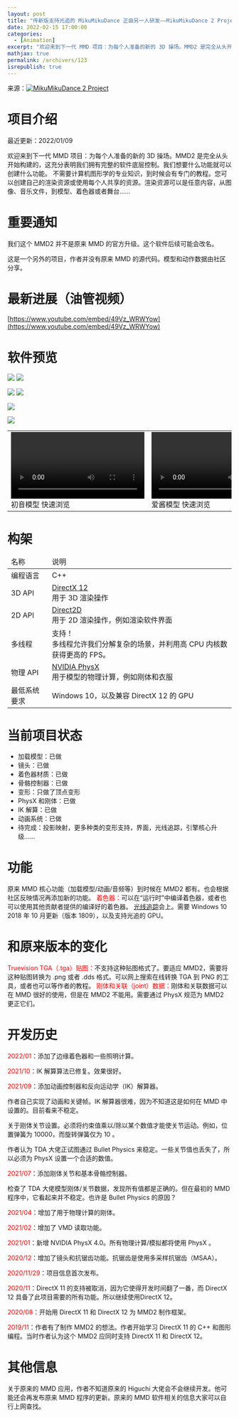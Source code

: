 ```yaml
---
layout: post
title: "传新版支持光追的 MikuMikuDance 正由另一人研发——MikuMikuDance 2 Project"
date: 2022-02-15 17:00:00
categories: 
  - [Animation]
excerpt: "欢迎来到下一代 MMD 项目：为每个人准备的新的 3D 操场。MMD2 是完全从头开始构建的，这充分表明我们拥有完整的软件底层控制。我们想要什么功能就可以创建什么功能。不需要计算机图形学的专业知识，到时候会有专门的教程。您可以创建自己的渲染资源或使用每个人共享的资源。渲染资源可以是任意内容，从图像、音乐文件，到模型、着色器或者舞台……"
mathjax: true
permalink: /archivers/123
isrepublish: true
---
```


来源：[![MikuMikuDance 2 Project](https://img.shields.io/badge/MikuMikuDance%202%20Project-brightgreen)](https://www.tamafutoshi.net/mmd2.html)

# 项目介绍
最近更新：2022/01/09

欢迎来到下一代 MMD 项目：为每个人准备的新的 3D 操场。MMD2 是完全从头开始构建的，这充分表明我们拥有完整的软件底层控制。我们想要什么功能就可以创建什么功能。
不需要计算机图形学的专业知识，到时候会有专门的教程。您可以创建自己的渲染资源或使用每个人共享的资源。渲染资源可以是任意内容，从图像、音乐文件，到模型、着色器或者舞台……

# 重要通知
我们这个 MMD2 并不是原来 MMD 的官方升级。这个软件后续可能会改名。

这是一个另外的项目，作者并没有原来 MMD 的源代码。模型和动作数据由社区分享。


# 最新进展（油管视频）
[https://www.youtube.com/embed/49Vz_WRWYow](https://www.youtube.com/embed/49Vz_WRWYow)

# 软件预览
![](https://images.weserv.nl/?url=https://img-blog.csdnimg.cn/img_convert/032b3788da5e4b377f07af5ab990cca1.png)
![](https://www.tamafutoshi.net/mmd2/img/mmd2-apho2-bronya-1920x1080.jpg)

![](https://images.weserv.nl/?url=https://img-blog.csdnimg.cn/img_convert/1f14c6893034108bfac9e9937be74c58.png)
![](https://images.weserv.nl/?url=https://img-blog.csdnimg.cn/img_convert/a56a9752721105650890afa6f581aecb.png)

![](https://images.weserv.nl/?url=https://img-blog.csdnimg.cn/img_convert/85877c256439876eb8f12e32e73dce25.png)

![](https://images.weserv.nl/?url=https://img-blog.csdnimg.cn/img_convert/d53d67a4bce70e7ca27c0001eee23f72.png)

<table><tbody><tr><td>
  <video controls src="https://www.tamafutoshi.net/mmd2/video/mmd2-tda-mikuv4-1080p.mp4"></video><br>
初音模型 快速浏览
</td><td>
  <video controls src="https://www.tamafutoshi.net/mmd2/video/mmd2-tda-kizuna-ai-1080p.mp4"></video><br>
爱酱模型 快速浏览
</td></tr></table></table>


# 构架
<table>
<thead>
<tr><td>名称</td><td>说明</td>
</thead>
<tbody>
<tr><td>编程语言</td><td>C++</td></tr>
<tr><td>3D API</td><td> <a href="https://docs.microsoft.com/en-us/windows/win32/direct3d12/directx-12-programming-guide">DirectX 12</a> <br>用于 3D 渲染操作</td></tr>
<tr><td>2D API</td><td><a href="https://docs.microsoft.com/en-us/windows/win32/direct2d/direct2d-portal">Direct2D</a><br>用于 2D 渲染操作，例如渲染软件界面</td></tr>
<tr><td>多线程</td><td>支持！<br>多线程允许我们分解复杂的场景，并利用高 CPU 内核数获得更高的 FPS。</td></tr>
<tr><td>物理 API</td><td><a href="https://developer.nvidia.com/gameworks-physx-overview">NVIDIA PhysX</a> <br>用于模型的物理计算，例如刚体和衣服</td></tr>
<tr><td>最低系统要求</td><td>Windows 10，以及兼容 DirectX 12 的 GPU</td></tr>
</tbody>
</table>

# 当前项目状态
- 加载模型：已做
- 镜头：已做
- 着色器材质：已做
- 骨骼控制器：已做
- 变形：只做了顶点变形
- PhysX 和刚体：已做
- IK 解算：已做
- 动画系统：已做
- 待完成：投影映射，更多种类的变形支持，界面，光线追踪，引擎核心升级……

# 功能
原来 MMD 核心功能（加载模型/动画/音频等）到时候在 MMD2 都有。也会根据社区反映情况再添加新的功能。
<span style="color:red;">着色器：</span>可以在“运行时”中编译着色器，或者也可以使用其他贡献者提供的编译好的着色器。
[光线追踪](https://baike.baidu.com/item/%E5%85%89%E7%BA%BF%E8%BF%BD%E8%B8%AA/3334993)会上。需要 Windows 10 2018 年 10 月更新（版本 1809），以及支持光追的 GPU。

# 和原来版本的变化
<span style="color:red;">Truevision TGA（.tga）贴图：</span>不支持这种贴图格式了。要适应 MMD2，需要将这种贴图转换为 .png 或者 .dds 格式。可以网上搜索在线转换 TGA 到 PNG 的工具，或者也可以等作者的教程。
<span style="color:red;">刚体和关联（joint）数据：</span>刚体和关联数据可以在 MMD 很好的使用，但是在 MMD2 不能用。需要通过 PhysX 规范为 MMD2 更正它们。

# 开发历史
<span style="color:red;">2022/01</span>：添加了边缘着色器和一些照明计算。

<span style="color:red;">2021/10</span>：IK 解算算法已修复。效果很好。

<span style="color:red;">2021/09</span>：添加动画控制器和反向运动学（IK）解算器。

作者自己实现了动画和关键帧。IK 解算器很难，因为不知道这是如何在 MMD 中设置的。目前看来不稳定。

关于刚体关节设置。必须将约束值乘以/除以某个数值才能使关节运动。例如，位置弹簧为 10000，而旋转弹簧仅为 10 。

作者认为 TDA 大佬正试图通过 Bullet Physics 来稳定。一些关节值也丢失了，所以必须为 PhysX 设置一个合适的数值。

<span style="color:red;">2021/07</span>：添加刚体关节和基本骨骼控制器。

检查了 TDA 大佬模型刚体/关节数据，发现所有值都是正确的。但在最初的 MMD 程序中，它看起来并不稳定。也许是 Bullet Physics 的原因？

<span style="color:red;">2021/04</span>：增加了用于物理计算的刚体。

<span style="color:red;">2021/02</span>：增加了 VMD 读取功能。

<span style="color:red;">2021/01</span>：新增 NVIDIA PhysX 4.0。所有物理计算/模拟都将使用 PhysX 。

<span style="color:red;">2020/12</span>：增加了镜头和抗锯齿功能。抗锯齿是使用多采样抗锯齿（MSAA）。

<span style="color:red;">2020/11/29</span>：项目信息首次发布。

<span style="color:red;">2020/11</span>：DirectX 11 的支持被取消，因为它使得开发时间翻了一番，而 DirectX 12 具备了此项目需要的所有功能。所以继续使用DirectX 12。

<span style="color:red;">2020/08</span>：开始用 DirectX 11 和 DirectX 12 为 MMD2 制作框架。

<span style="color:red;">2019/11</span>：作者有了制作 MMD2 的想法。作者开始学习 DirectX 11 的 C++ 和图形编程。当时作者认为这个 MMD2 应同时支持 DirectX 11 和 DirectX 12。

# 其他信息
关于原来的 MMD 应用，作者不知道原来的 Higuchi 大佬会不会继续开发。他可能还会再发布原来 MMD 程序的更新。原来的 MMD 软件相关的信息大家可以自行上网查找。
